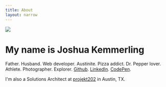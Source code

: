 ```yaml
---
title: About
layout: narrow
---
```


<img src="https://www.gravatar.com/avatar/4ff773eb93037d8f1d97875121e225ac?s=500" class="rounded">

# My name is Joshua Kemmerling

Father. Husband. Web developer. Austinite. Pizza addict. Dr. Pepper lover. Athlete. Photographer. Explorer. <a href="https://github.com/hellojosh" target="_blank" rel="noopener noreferrer">Github</a>. <a href="https://linkedin.com/in/joshuakemmerling" target="_blank" rel="noopener noreferrer">LinkedIn</a>. <a href="https://codepen.io/hellojosh" target="_blank" rel="noopener noreferrer">CodePen</a>.

I'm also a Solutions Architect at <a href="https://projekt202.com" target="_blank" rel="noopener noreferrer">projekt202</a> in Austin, TX.

